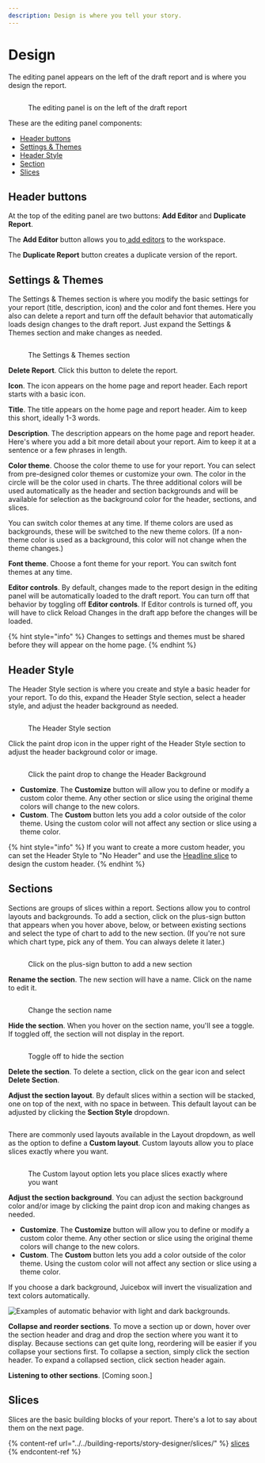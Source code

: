 ```yaml
---
description: Design is where you tell your story.
---
```


# Design

The editing panel appears on the left of the draft report and is where you design the report.

<figure><img src="../../.gitbook/assets/image (568).png" alt=""><figcaption><p>The editing panel is on the left of the draft report</p></figcaption></figure>

These are the editing panel components:

* [Header buttons](./#header-buttons)
* [Settings & Themes](./#settings-and-themes)
* [Header Style](./#header-style)
* [Section](./#sections)
* [Slices](./#slices)

## Header buttons

At the top of the editing panel are two buttons: **Add Editor** and **Duplicate Report**.

The **Add Editor** button allows you to[ add editors](../../managing-users/adding-users.md#adding-editors-to-your-workspace) to the workspace.&#x20;

The **Duplicate Report** button creates a duplicate version of the report.&#x20;

## Settings & Themes

The Settings & Themes section is where you modify the basic settings for your report (title, description, icon) and the color and font themes. Here you also can delete a report and turn off the default behavior that automatically loads design changes to the draft report. Just expand the Settings & Themes section and make changes as needed.&#x20;

<figure><img src="../../.gitbook/assets/image (579).png" alt=""><figcaption><p>The Settings &#x26; Themes section</p></figcaption></figure>

**Delete Report**. Click this button to delete the report. &#x20;

**Icon**. The icon appears on the home page and report header. Each report starts with a basic icon.

**Title**. The title appears on the home page and report header. Aim to keep this short, ideally 1-3 words.

**Description**. The description appears on the home page and report header. Here's where you add a bit more detail about your report. Aim to keep it at a sentence or a few phrases in length.

**Color theme**. Choose the color theme to use for your report. You can select from pre-designed color themes or customize your own. The color in the circle will be the color used in charts. The three additional colors will be used automatically as the header and section backgrounds and will be available for selection as the background color for the header, sections, and slices.&#x20;

You can switch color themes at any time. If theme colors are used as backgrounds, these will be switched to the new theme colors. (If a non-theme color is used as a background, this color will not change when the theme changes.)

**Font theme**. Choose a font theme for your report. You can switch font themes at any time.

**Editor controls**. By default, changes made to the report design in the editing panel will be automatically loaded to the draft report. You can turn off that behavior by toggling off **Editor controls**. If Editor controls is turned off, you will have to click Reload Changes in the draft app before the changes will be loaded.&#x20;

{% hint style="info" %}
Changes to settings and themes must be shared before they will appear on the home page.
{% endhint %}

## Header Style

The Header Style section is where you create and style a basic header for your report. To do this, expand the  Header Style section, select a header style, and adjust the header background as needed.&#x20;

<figure><img src="../../.gitbook/assets/image (580).png" alt=""><figcaption><p>The Header Style section</p></figcaption></figure>

Click the paint drop icon in the upper right of the Header Style section to adjust the header background color or image.&#x20;

<figure><img src="../../.gitbook/assets/image (581).png" alt=""><figcaption><p>Click the paint drop to change the Header Background </p></figcaption></figure>

* **Customize**. The **Customize** button will allow you to define or modify a custom color theme. Any other section or slice using the original theme colors will change to the new colors.&#x20;
* **Custom**. The **Custom** button lets you add a color outside of the color theme. Using the custom color will not affect any section or slice using a theme color.&#x20;

{% hint style="info" %}
If you want to create a more custom header, you can set the Header Style to "No Header" and use the [Headline slice](../../building-reports/story-designer/slices/charts/headline.md) to design the custom header.&#x20;
{% endhint %}

## Sections

Sections are groups of slices within a report. Sections allow you to control layouts and backgrounds. To add a section, click on the plus-sign button that appears when you hover above, below, or between existing sections and select the type of chart to add to the new section. (If you're not sure which chart type, pick any of them. You can always delete it later.)

<figure><img src="../../.gitbook/assets/image (582).png" alt=""><figcaption><p>Click on the plus-sign button to add a new section</p></figcaption></figure>

**Rename the section**. The new section will have a name. Click on the name to edit it.&#x20;

<figure><img src="../../.gitbook/assets/image (585).png" alt=""><figcaption><p>Change the section name</p></figcaption></figure>

**Hide the section**. When you hover on the section name, you'll see a toggle. If toggled off, the section will not display in the report.&#x20;

<figure><img src="../../.gitbook/assets/image (586).png" alt=""><figcaption><p>Toggle off to hide the section</p></figcaption></figure>

**Delete the section**. To delete a section, click on the gear icon and select **Delete Section**.&#x20;

**Adjust the section layout**. By default slices within a section will be stacked, one on top of the next, with no space in between. This default layout can be adjusted by clicking the **Section Style** dropdown.&#x20;

<figure><img src="../../.gitbook/assets/image (587).png" alt=""><figcaption></figcaption></figure>

There are commonly used layouts available in the Layout dropdown, as well as the option to define a **Custom layout**. Custom layouts allow you to place slices exactly where you want.&#x20;

<figure><img src="../../.gitbook/assets/image (588).png" alt=""><figcaption><p>The Custom layout option lets you place slices exactly where you want</p></figcaption></figure>

**Adjust the section background**. You can adjust the section background color and/or image by clicking the paint drop icon and making changes as needed.&#x20;

* **Customize**. The **Customize** button will allow you to define or modify a custom color theme. Any other section or slice using the original theme colors will change to the new colors.&#x20;
* **Custom**. The **Custom** button lets you add a color outside of the color theme. Using the custom color will not affect any section or slice using a theme color.&#x20;

If you choose a dark background, Juicebox will invert the visualization and text colors automatically.

![Examples of automatic behavior with light and dark backgrounds.](<../../.gitbook/assets/Light Dark 2048.png>)

**Collapse and reorder sections**. To move a section up or down, hover over the section header and drag and drop the section where you want it to display. Because sections can get quite long, reordering will be easier if you collapse your sections first. To collapse a section, simply click the section header. To expand a collapsed section, click section header again.

**Listening to other sections**. \[Coming soon.]

## Slices

Slices are the basic building blocks of your report. There's a lot to say about them on the next page.&#x20;

{% content-ref url="../../building-reports/story-designer/slices/" %}
[slices](../../building-reports/story-designer/slices/)
{% endcontent-ref %}
